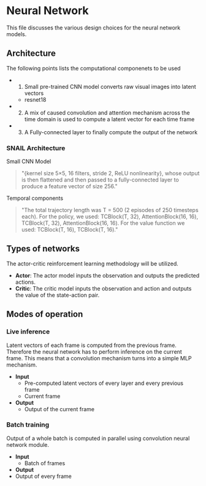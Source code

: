 # Neural Network

This file discusses the various design choices for the neural network models.

## Architecture

The following points lists the computational componenets to be used

- 1. Small pre-trained CNN model converts raw visual images into latent vectors
	- resnet18
- 2. A mix of caused convolution and attention mechanism across the time domain is used to compute a latent vector for each time frame
- 3. A Fully-connected layer to finally compute the output of the network

### SNAIL Architecture

Small CNN Model
> "{kernel size 5×5, 16 filters, stride 2, ReLU nonlinearity}, whose output is then flattened and then passed to a fully-connected layer to produce a feature vector of size 256."

Temporal components
> "The total trajectory length was T = 500 (2 episodes of 250 timesteps each). For the policy, we used: TCBlock(T, 32), AttentionBlock(16, 16), TCBlock(T, 32), AttentionBlock(16, 16). For the value function we used: TCBlock(T, 16), TCBlock(T, 16)."

## Types of networks

The actor-critic reinforcement learning methodology will be utilized.

- **Actor**: The actor model inputs the observation and outputs the predicted actions.
- **Critic**: The critic model inputs the observation and action and outputs the value of the state-action pair.

## Modes of operation

### Live inference

Latent vectors of each frame is computed from the previous frame. Therefore the neural network has to perform inference on the current frame. This means that a convolution mechanism turns into a simple MLP mechanism.

- **Input** 
	- Pre-computed latent vectors of every layer and every previous frame
	- Current frame
- **Output**
	- Output of the current frame

### Batch training

Output of a whole batch is computed in parallel using convolution neural network module.

- **Input**
	- Batch of frames
- **Output**
- Output of every frame